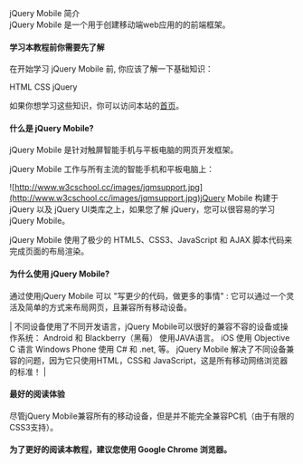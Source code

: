  jQuery Mobile 简介  
jQuery Mobile 是一个用于创建移动端web应用的的前端框架。

 

#### 学习本教程前你需要先了解

 在开始学习 jQuery Mobile 前, 你应该了解一下基础知识：

 
HTML
 CSS
 jQuery
 
如果你想学习这些知识，你可以访问本站的[首页](http://www.w3cschool.cc/)。

 

#### 什么是 jQuery Mobile?

 jQuery Mobile 是针对触屏智能手机与平板电脑的网页开发框架。

 jQuery Mobile 工作与所有主流的智能手机和平板电脑上：

 ![http://www.w3cschool.cc/images/jqmsupport.jpg](http://www.w3cschool.cc/images/jqmsupport.jpg)jQuery Mobile 构建于 jQuery 以及 jQuery UI类库之上，如果您了解 jQuery，您可以很容易的学习 jQuery Mobile。 

 jQuery Mobile 使用了极少的 HTML5、CSS3、JavaScript 和 AJAX 脚本代码来完成页面的布局渲染。

 

#### 为什么使用 jQuery Mobile?

 通过使用jQuery Mobile 可以 "写更少的代码，做更多的事情" : 它可以通过一个灵活及简单的方式来布局网页，且兼容所有移动设备。

 

|  不同设备使用了不同开发语言，jQuery Mobile可以很好的兼容不容的设备或操作系统： Android 和 Blackberry（黑莓） 使用JAVA语言。 iOS 使用 Objective C 语言 Windows Phone 使用 C# 和 .net, 等。 jQuery Mobile 解决了不同设备兼容的问题，因为它只使用HTML，CSS和 JavaScript，这是所有移动网络浏览器的标准！ |





#### 最好的阅读体验

 尽管jQuery Mobile兼容所有的移动设备，但是并不能完全兼容PC机（由于有限的CSS3支持）。

 

#### 为了更好的阅读本教程，建议您使用 Google Chrome 浏览器。



 

